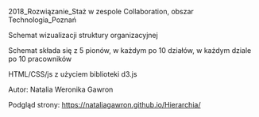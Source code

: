 2018_Rozwiązanie_Staż w zespole Collaboration, obszar Technologia_Poznań

Schemat wizualizacji struktury organizacyjnej

Schemat składa się z 5 pionów, w każdym po 10 działów, w każdym dziale po 10 pracowników

HTML/CSS/js z użyciem biblioteki d3.js

Autor: Natalia Weronika Gawron

Podgląd strony: https://nataliagawron.github.io/Hierarchia/
